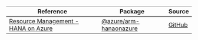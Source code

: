 | Reference | Package | Source |
|---|---|---|
|[Resource Management - HANA on Azure](arm-hanaonazure-readme.md)|[@azure/arm-hanaonazure](https://www.npmjs.com/package/@azure/arm-hanaonazure)|[GitHub](https://github.com/Azure/azure-sdk-for-js/blob/main/sdk/hanaonazure/arm-hanaonazure)|
